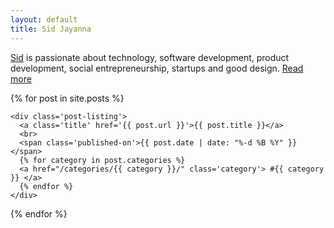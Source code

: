 ```yaml
---
layout: default
title: Sid Jayanna
---
```

[Sid](/about) is passionate about technology, software development, product development, social entrepreneurship, startups and good design. [Read more](/about)
<div class='posts'>
<hl>
  {% for post in site.posts %}

    <div class='post-listing'>
      <a class='title' href='{{ post.url }}'>{{ post.title }}</a>
      <br>
      <span class='published-on'>{{ post.date | date: "%-d %B %Y" }}</span>
      {% for category in post.categories %}
      <a href="/categories/{{ category }}/" class='category'> #{{ category }} </a>
      {% endfor %}
    </div>

  {% endfor %}
</div>
